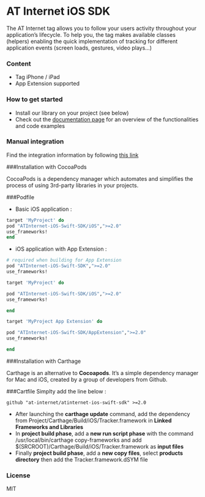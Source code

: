 # AT Internet iOS SDK
The AT Internet tag allows you to follow your users activity throughout your application’s lifecycle.
To help you, the tag makes available classes (helpers) enabling the quick implementation of tracking for different application events (screen loads, gestures, video plays…)

### Content
* Tag iPhone / iPad
* App Extension supported

### How to get started
  - Install our library on your project (see below)
  - Check out the [documentation page] for an overview of the functionalities and code examples

### Manual integration
Find the integration information by following [this link]

###Installation with CocoaPods

CocoaPods is a dependency manager which automates and simplifies the process of using 3rd-party libraries in your projects.

###Podfile

  - Basic iOS application : 

```ruby
target 'MyProject' do
pod "ATInternet-iOS-Swift-SDK/iOS",">=2.0"
use_frameworks!
end
```

  - iOS application with App Extension : 

```ruby
# required when building for App Extension
pod "ATInternet-iOS-Swift-SDK",">=2.0"
use_frameworks!

target 'MyProject' do

pod "ATInternet-iOS-Swift-SDK/iOS",">=2.0"
use_frameworks!

end

target 'MyProject App Extension' do

pod "ATInternet-iOS-Swift-SDK/AppExtension",">=2.0"
use_frameworks!

end
```

###Installation with Carthage

Carthage is an alternative to **Cocoapods**. It’s a simple dependency manager for Mac and iOS, created by a group of developers from Github.

###Cartfile
Simplty add the line below :

```
github "at-internet/atinternet-ios-swift-sdk" >=2.0
```
- After launching the **carthage update** command, add the dependency from Project/Carthage/Build/iOS/Tracker.framework in **Linked Frameworks and Libraries**
- In **project build phase**, add a **new run script phase** with the command /usr/local/bin/carthage copy-frameworks and add $(SRCROOT)/Carthage/Build/iOS/Tracker.framework as **input files**
- Finally **project build phase**, add a **new copy files**, select **products directory** then add the Tracker.framework.dSYM file

### License
MIT


   [this link]: <http://developers.atinternet-solutions.com/ios-en/getting-started-en/integration-of-the-swift-library-ios-en/>
   [documentation page]: <http://developers.atinternet-solutions.com/ios-en/getting-started-en/integration-of-the-swift-library-ios-en/>
